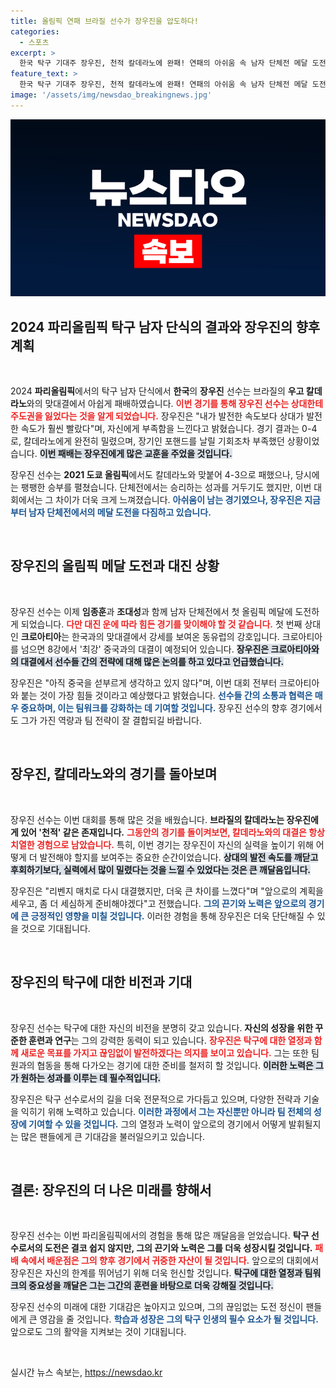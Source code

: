 ```yaml
---
title: 올림픽 연패 브라질 선수가 장우진을 압도하다!
categories:
  - 스포츠
excerpt: >
  한국 탁구 기대주 장우진, 천적 칼데라노에 완패! 연패의 아쉬움 속 남자 단체전 메달 도전. 첫 상대는 강력한 크로아티아! 장우진의 리벤지 매치는 성공할 수 있을까?
feature_text: >
  한국 탁구 기대주 장우진, 천적 칼데라노에 완패! 연패의 아쉬움 속 남자 단체전 메달 도전. 첫 상대는 강력한 크로아티아! 장우진의 리벤지 매치는 성공할 수 있을까?
image: '/assets/img/newsdao_breakingnews.jpg'
---
```


<p><img src="/assets/img/newsdao_breakingnews.jpg" alt="pcversion 속보" /></p>

<h2 data-ke-size="size26">2024 파리올림픽 탁구 남자 단식의 결과와 장우진의 향후 계획</h2>

<p data-ke-size="size16">&nbsp;</p>

<p>2024 <b>파리올림픽</b>에서의 탁구 남자 단식에서 <b>한국</b>의 <b>장우진</b> 선수는 브라질의 <b>우고 칼데라노</b>와의 맞대결에서 아쉽게 패배하였습니다. <b><span style="color: #ee2323;">이번 경기를 통해 장우진 선수는 상대한테 주도권을 잃었다는 것을 알게 되었습니다.</span></b> 장우진은 "내가 발전한 속도보다 상대가 발전한 속도가 훨씬 빨랐다"며, 자신에게 부족함을 느낀다고 밝혔습니다. 경기 결과는 0-4로, 칼데라노에게 완전히 밀렸으며, 장기인 포핸드를 날릴 기회조차 부족했던 상황이었습니다. <b><span style="background-color: #21538527;">이번 패배는 장우진에게 많은 교훈을 주었을 것입니다.</span></b></p>

<p>장우진 선수는 <b>2021 도쿄 올림픽</b>에서도 칼데라노와 맞붙어 4-3으로 패했으나, 당시에는 팽팽한 승부를 펼쳤습니다. 단체전에서는 승리하는 성과를 거두기도 했지만, 이번 대회에서는 그 차이가 더욱 크게 느껴졌습니다. <b><span style="color: #1a5490;">아쉬움이 남는 경기였으나, 장우진은 지금부터 남자 단체전에서의 메달 도전을 다짐하고 있습니다.</span></b></p>

<p data-ke-size="size16">&nbsp;</p>

<h2 data-ke-size="size26">장우진의 올림픽 메달 도전과 대진 상황</h2>

<p data-ke-size="size16">&nbsp;</p>

<p>장우진 선수는 이제 <b>임종훈</b>과 <b>조대성</b>과 함께 남자 단체전에서 첫 올림픽 메달에 도전하게 되었습니다. <b><span style="color: #ee2323;">다만 대진 운에 따라 힘든 경기를 맞이해야 할 것 같습니다.</span></b> 첫 번째 상대인 <b>크로아티아</b>는 한국과의 맞대결에서 강세를 보여온 동유럽의 강호입니다. 크로아티아를 넘으면 8강에서 '최강' 중국과의 대결이 예정되어 있습니다. <b><span style="background-color: #21538527;">장우진은 크로아티아와의 대결에서 선수들 간의 전략에 대해 많은 논의를 하고 있다고 언급했습니다.</span></b></p>

<p>장우진은 "아직 중국을 섣부르게 생각하고 있지 않다"며, 이번 대회 전부터 크로아티아와 붙는 것이 가장 힘들 것이라고 예상했다고 밝혔습니다. <b><span style="color: #1a5490;">선수들 간의 소통과 협력은 매우 중요하며, 이는 팀워크를 강화하는 데 기여할 것입니다.</span></b> 장우진 선수의 향후 경기에서도 그가 가진 역량과 팀 전략이 잘 결합되길 바랍니다.</p>

<p data-ke-size="size16">&nbsp;</p>

<h2 data-ke-size="size26">장우진, 칼데라노와의 경기를 돌아보며</h2>

<p data-ke-size="size16">&nbsp;</p>

<p>장우진 선수는 이번 대회를 통해 많은 것을 배웠습니다. <b>브라질의 칼데라노는 장우진에게 있어 '천적' 같은 존재입니다.</b> <b><span style="color: #ee2323;">그동안의 경기를 돌이켜보면, 칼데라노와의 대결은 항상 치열한 경험으로 남았습니다.</span></b> 특히, 이번 경기는 장우진이 자신의 실력을 높이기 위해 어떻게 더 발전해야 할지를 보여주는 중요한 순간이었습니다. <b><span style="background-color: #21538527;">상대의 발전 속도를 깨닫고 후회하기보다, 실력에서 많이 밀렸다는 것을 느낄 수 있었다는 것은 큰 깨달음입니다.</span></b></p>

<p>장우진은 "리벤지 매치로 다시 대결했지만, 더욱 큰 차이를 느꼈다"며 "앞으로의 계획을 세우고, 좀 더 세심하게 준비해야겠다"고 전했습니다. <b><span style="color: #1a5490;">그의 끈기와 노력은 앞으로의 경기에 큰 긍정적인 영향을 미칠 것입니다.</span></b> 이러한 경험을 통해 장우진은 더욱 단단해질 수 있을 것으로 기대됩니다.</p>

<p data-ke-size="size16">&nbsp;</p>

<h2 data-ke-size="size26">장우진의 탁구에 대한 비전과 기대</h2>

<p data-ke-size="size16">&nbsp;</p>

<p>장우진 선수는 탁구에 대한 자신의 비전을 분명히 갖고 있습니다. <b>자신의 성장을 위한 꾸준한 훈련과 연구</b>는 그의 강력한 동력이 되고 있습니다. <b><span style="color: #ee2323;">장우진은 탁구에 대한 열정과 함께 새로운 목표를 가지고 끊임없이 발전하겠다는 의지를 보이고 있습니다.</span></b> 그는 또한 팀원과의 협동을 통해 다가오는 경기에 대한 준비를 철저히 할 것입니다. <b><span style="background-color: #21538527;">이러한 노력은 그가 원하는 성과를 이루는 데 필수적입니다.</span></b></p>

<p>장우진은 탁구 선수로서의 길을 더욱 전문적으로 가다듬고 있으며, 다양한 전략과 기술을 익히기 위해 노력하고 있습니다. <b><span style="color: #1a5490;">이러한 과정에서 그는 자신뿐만 아니라 팀 전체의 성장에 기여할 수 있을 것입니다.</span></b> 그의 열정과 노력이 앞으로의 경기에서 어떻게 발휘될지는 많은 팬들에게 큰 기대감을 불러일으키고 있습니다.</p>

<p data-ke-size="size16">&nbsp;</p>

<h2 data-ke-size="size26">결론: 장우진의 더 나은 미래를 향해서</h2>

<p data-ke-size="size16">&nbsp;</p>

<p>장우진 선수는 이번 파리올림픽에서의 경험을 통해 많은 깨달음을 얻었습니다. <b>탁구 선수로서의 도전은 결코 쉽지 않지만, 그의 끈기와 노력은 그를 더욱 성장시킬 것입니다.</b> <b><span style="color: #ee2323;">패배 속에서 배운점은 그의 향후 경기에서 귀중한 자산이 될 것입니다.</span></b> 앞으로의 대회에서 장우진은 자신의 한계를 뛰어넘기 위해 더욱 헌신할 것입니다. <b><span style="background-color: #21538527;">탁구에 대한 열정과 팀워크의 중요성을 깨달은 그는 그간의 훈련을 바탕으로 더욱 강해질 것입니다.</span></b></p>

<p>장우진 선수의 미래에 대한 기대감은 높아지고 있으며, 그의 끊임없는 도전 정신이 팬들에게 큰 영감을 줄 것입니다. <b><span style="color: #1a5490;">학습과 성장은 그의 탁구 인생의 필수 요소가 될 것입니다.</span></b> 앞으로도 그의 활약을 지켜보는 것이 기대됩니다.</p>

<p data-ke-size="size16">&nbsp;</p>
실시간 뉴스 속보는, <a href="https://newsdao.kr" rel="dofollow">https://newsdao.kr</a>


